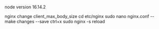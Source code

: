 node version 16.14.2

nginx change client_max_body_size
cd etc/nginx
sudo nano nginx.conf
--make changes
--save ctrl+x
sudo nginx -s reload
